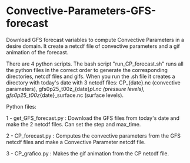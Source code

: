 # Convective-Parameters-GFS-forecast
Download GFS forecast variables to compute Convective Parameters in a desire domain. It create a netcdf file of convective parameters and a gif animation of the forecast.

There are 4 python scripts. The bash script "run_CP_forecast.sh" runs all the python files in the correct order to generate the corresponding directories, netcdf files and gifs. 
When you run the .sh file it creates a directory with today's date with 3 netcdf files: CP_{date}.nc (convective parameters), gfs0p25_t00z_{date}_pl.nc (pressure levels), gfs0p25_t00z_{date}_surface.nc (surface levels). 

Python files:

1 - get_GFS_forecast.py :  Download the GFS files from today's date and make the 2 netcdf files. Can set the step and max_time. 

2 - CP_forecast.py : Computes the convective parameters from the GFS netcdf files and make a Convective Parameter netcdf file.

3 - CP_grafico.py : Makes the gif animation from the CP netcdf file.
